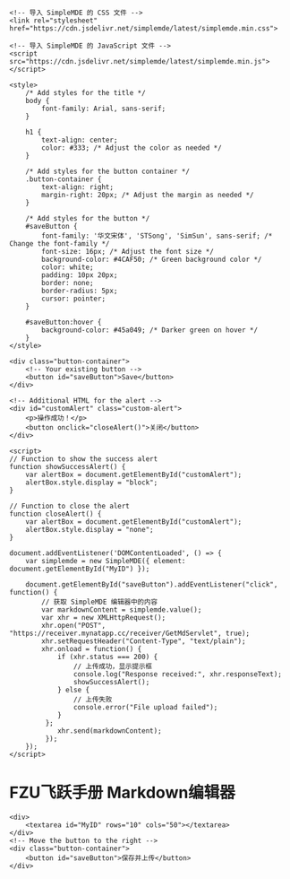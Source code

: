 <!DOCTYPE html>
<html lang="en">
<head>
    <meta charset="UTF-8">
    <meta name="viewport" content="width=device-width, initial-scale=1.0">
    <title>Flying-book</title>

    <!-- 导入 SimpleMDE 的 CSS 文件 -->
    <link rel="stylesheet" href="https://cdn.jsdelivr.net/simplemde/latest/simplemde.min.css">

    <!-- 导入 SimpleMDE 的 JavaScript 文件 -->
    <script src="https://cdn.jsdelivr.net/simplemde/latest/simplemde.min.js"></script>

    <style>
        /* Add styles for the title */
        body {
            font-family: Arial, sans-serif;
        }

        h1 {
            text-align: center;
            color: #333; /* Adjust the color as needed */
        }

        /* Add styles for the button container */
        .button-container {
            text-align: right;
            margin-right: 20px; /* Adjust the margin as needed */
        }

        /* Add styles for the button */
        #saveButton {
            font-family: '华文宋体', 'STSong', 'SimSun', sans-serif; /* Change the font-family */
            font-size: 16px; /* Adjust the font size */
            background-color: #4CAF50; /* Green background color */
            color: white;
            padding: 10px 20px;
            border: none;
            border-radius: 5px;
            cursor: pointer;
        }

        #saveButton:hover {
            background-color: #45a049; /* Darker green on hover */
        }
    </style>

    <div class="button-container">
        <!-- Your existing button -->
        <button id="saveButton">Save</button>
    </div>

    <!-- Additional HTML for the alert -->
    <div id="customAlert" class="custom-alert">
        <p>操作成功！</p>
        <button onclick="closeAlert()">关闭</button>
    </div>

    <script>
    // Function to show the success alert
    function showSuccessAlert() {
        var alertBox = document.getElementById("customAlert");
        alertBox.style.display = "block";
    }

    // Function to close the alert
    function closeAlert() {
        var alertBox = document.getElementById("customAlert");
        alertBox.style.display = "none";
    }

    document.addEventListener('DOMContentLoaded', () => {
        var simplemde = new SimpleMDE({ element: document.getElementById("MyID") });

        document.getElementById("saveButton").addEventListener("click", function() {
            // 获取 SimpleMDE 编辑器中的内容
            var markdownContent = simplemde.value();
            var xhr = new XMLHttpRequest();
            xhr.open("POST", "https://receiver.mynatapp.cc/receiver/GetMdServlet", true);
            xhr.setRequestHeader("Content-Type", "text/plain");
            xhr.onload = function() {
                if (xhr.status === 200) {
                    // 上传成功，显示提示框
                    console.log("Response received:", xhr.responseText);
                    showSuccessAlert();
                } else {
                    // 上传失败
                    console.error("File upload failed");
                }
             };
                xhr.send(markdownContent);
             });
        });
    </script>

</head>
<body>
    <!-- Add a title for the page -->
    <h1>FZU飞跃手册 Markdown编辑器</h1>

    <div>
        <textarea id="MyID" rows="10" cols="50"></textarea>
    </div>
    <!-- Move the button to the right -->
    <div class="button-container">
        <button id="saveButton">保存并上传</button>
    </div>

</body>
</html>
